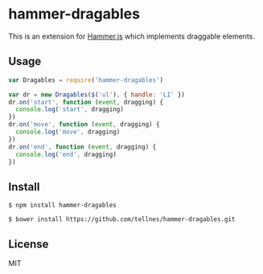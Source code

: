 # hammer-dragables

This is an extension for [Hammer.js](http://eightmedia.github.io/hammer.js/)
which implements draggable elements.

## Usage

```js
var Dragables = require('hammer-dragables')

var dr = new Dragables($('ul'), { handle: 'LI' })
dr.on('start', function (event, dragging) {
  console.log('start', dragging)
})
dr.on('move', function (event, dragging) {
  console.log('move', dragging)
})
dr.on('end', function (event, dragging) {
  console.log('end', dragging)
})
```

## Install

    $ npm install hammer-dragables
    
    $ bower install https://github.com/tellnes/hammer-dragables.git

## License

MIT

